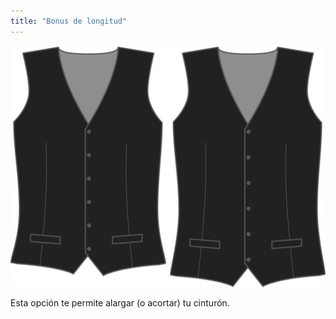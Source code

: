 ```yaml
---
title: "Bonus de longitud"
---
```


![Bonus de longitud](lengthbonus.svg)

Esta opción te permite alargar (o acortar) tu cinturón.




